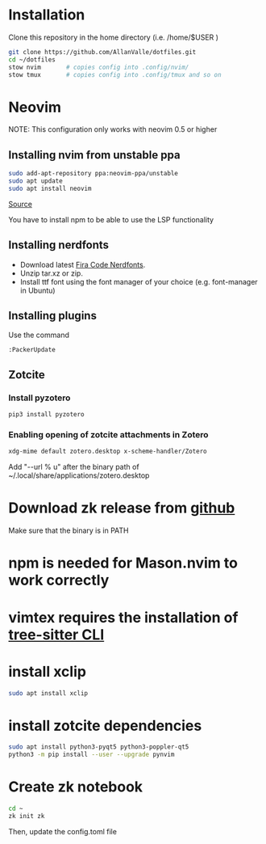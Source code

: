 # Installation
Clone this repository in the home directory (i.e. /home/$USER )
````bash
git clone https://github.com/AllanValle/dotfiles.git
cd ~/dotfiles
stow nvim       # copies config into .config/nvim/ 
stow tmux       # copies config into .config/tmux and so on

````

# Neovim
NOTE: This configuration only works with neovim 0.5 or higher

## Installing nvim from unstable ppa
````bash
sudo add-apt-repository ppa:neovim-ppa/unstable
sudo apt update
sudo apt install neovim
````
[Source](https://github.com/neovim/neovim/wiki/Installing-Neovim)

You have to install npm to be able to use the LSP functionality

## Installing nerdfonts
- Download latest [Fira Code Nerdfonts](https://github.com/ryanoasis/nerd-fonts/releases/latest).
- Unzip tar.xz or zip.
- Install ttf font using the font manager of your choice (e.g. font-manager in Ubuntu)

## Installing plugins
Use the command
````
:PackerUpdate
````
## Zotcite
### Install pyzotero
````
pip3 install pyzotero
````
### Enabling opening of zotcite attachments in Zotero

````bash
xdg-mime default zotero.desktop x-scheme-handler/Zotero
````

Add "--url % u" after the binary path of ~/.local/share/applications/zotero.desktop

# Download zk release from [github](https://github.com/zk-org/zk/releases)
Make sure that the binary is in PATH

# npm is needed for Mason.nvim to work correctly

# vimtex requires the installation of [tree-sitter CLI](https://github.com/tree-sitter/tree-sitter/releases)

# install xclip
````bash
sudo apt install xclip
````

# install zotcite dependencies
````bash
sudo apt install python3-pyqt5 python3-poppler-qt5
python3 -m pip install --user --upgrade pynvim
````

# Create zk notebook
````bash
cd ~
zk init zk
````
Then, update the config.toml file
